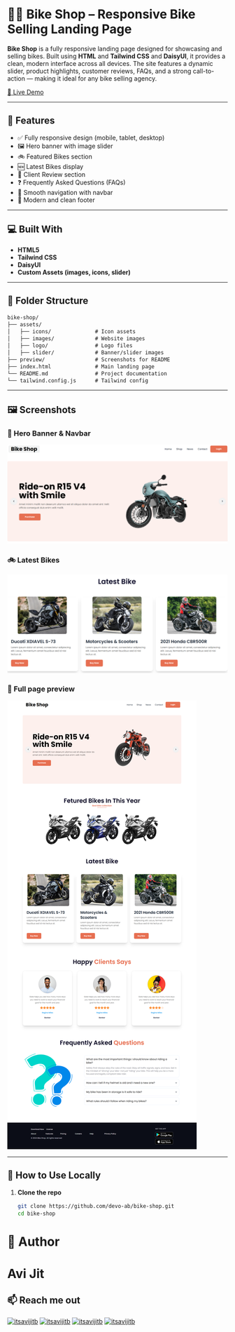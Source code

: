 # 🚴‍♂️ Bike Shop – Responsive Bike Selling Landing Page

**Bike Shop** is a fully responsive landing page designed for showcasing and selling bikes. Built using **HTML** and **Tailwind CSS** and **DaisyUI**, it provides a clean, modern interface across all devices. The site features a dynamic slider, product highlights, customer reviews, FAQs, and a strong call-to-action — making it ideal for any bike selling agency.

[🔗 Live Demo](https://devo-ab.github.io/bike-shop)

---

## 🌟 Features

- ✅ Fully responsive design (mobile, tablet, desktop)
- 🖼️ Hero banner with image slider
- 🚲 Featured Bikes section
- 🆕 Latest Bikes display
- 💬 Client Review section
- ❓ Frequently Asked Questions (FAQs)
- 🔗 Smooth navigation with navbar
- 👣 Modern and clean footer

---

## 💻 Built With

- **HTML5**
- **Tailwind CSS**
- **DaisyUI**
- **Custom Assets (images, icons, slider)**

---

## 📁 Folder Structure

```
bike-shop/
├── assets/
│   ├── icons/              # Icon assets
│   ├── images/             # Website images
│   ├── logo/               # Logo files
│   ├── slider/             # Banner/slider images
├── preview/                # Screenshots for README
├── index.html              # Main landing page
└── README.md               # Project documentation
└── tailwind.config.js      # Tailwind config
```

---

## 🖼️ Screenshots

### 🧭 Hero Banner & Navbar

![Hero Banner](./preview/hero.png)

### 🚲 Latest Bikes

![Featured Bikes](./preview/latest%20bike.png)

### 👣 Full page preview

![Footer](./preview/full%20preview.png)

---

## 📲 How to Use Locally

1. **Clone the repo**
   ```bash
   git clone https://github.com/devo-ab/bike-shop.git
   cd bike-shop
   ```

# 👤 Author

# Avi Jit

## :mailbox: Reach me out

<p align="left">
<a href="https://linkedin.com/in/itsavijitb" target="blank"><img align="center" src="https://raw.githubusercontent.com/rahuldkjain/github-profile-readme-generator/master/src/images/icons/Social/linked-in-alt.svg" alt="itsavijitb" height="30" width="40" /></a>
<a href="https://twitter.com/itsavijitb" target="blank"><img align="center" src="https://raw.githubusercontent.com/rahuldkjain/github-profile-readme-generator/master/src/images/icons/Social/twitter.svg" alt="itsavijitb" height="30" width="40" /></a>
<a href="https://facebook.com/itsavijitb" target="blank"><img align="center" src="https://raw.githubusercontent.com/rahuldkjain/github-profile-readme-generator/master/src/images/icons/Social/facebook.svg" alt="itsavijitb" height="30" width="40" /></a>
<a href="https://instagram.com/itsavijitb" target="blank"><img align="center" src="https://raw.githubusercontent.com/rahuldkjain/github-profile-readme-generator/master/src/images/icons/Social/instagram.svg" alt="itsavijitb" height="30" width="40" /></a>
</p>
